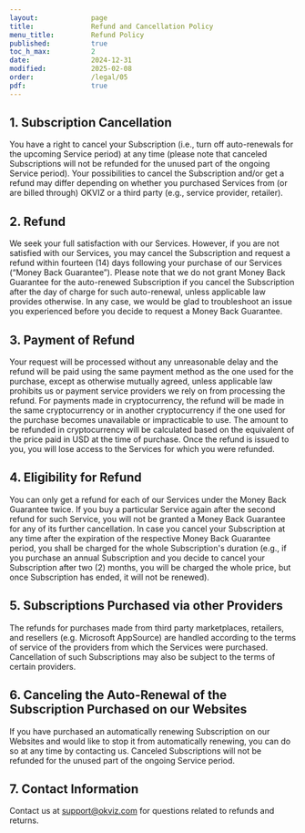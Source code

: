 ```yaml
---
layout:             page
title:              Refund and Cancellation Policy
menu_title:         Refund Policy
published:          true
toc_h_max:          2
date:               2024-12-31
modified:           2025-02-08
order:              /legal/05
pdf:                true
---
```


## 1. Subscription Cancellation

You have a right to cancel your Subscription (i.e., turn off auto-renewals for the upcoming Service period) at any time (please note that canceled Subscriptions will not be refunded for the unused part of the ongoing Service period). Your possibilities to cancel the Subscription and/or get a refund may differ depending on whether you purchased Services from (or are billed through) OKVIZ or a third party (e.g., service provider, retailer).

## 2. Refund
We seek your full satisfaction with our Services. However, if you are not satisfied with our Services, you may cancel the Subscription and request a refund within fourteen (14) days following your purchase of our Services (“Money Back Guarantee”). Please note that we do not grant Money Back Guarantee for the auto-renewed Subscription if you cancel the Subscription after the day of charge for such auto-renewal, unless applicable law provides otherwise. In any case, we would be glad to troubleshoot an issue you experienced before you decide to request a Money Back Guarantee.

## 3. Payment of Refund
Your request will be processed without any unreasonable delay and the refund will be paid using the same payment method as the one used for the purchase, except as otherwise mutually agreed, unless applicable law prohibits us or payment service providers we rely on from processing the refund. For payments made in cryptocurrency, the refund will be made in the same cryptocurrency or in another cryptocurrency if the one used for the purchase becomes unavailable or impracticable to use. The amount to be refunded in cryptocurrency will be calculated based on the equivalent of the price paid in USD at the time of purchase. Once the refund is issued to you, you will lose access to the Services for which you were refunded.

## 4. Eligibility for Refund
You can only get a refund for each of our Services under the Money Back Guarantee twice. If you buy a particular Service again after the second refund for such Service, you will not be granted a Money Back Guarantee for any of its further cancellation. In case you cancel your Subscription at any time after the expiration of the respective Money Back Guarantee period, you shall be charged for the whole Subscription's duration (e.g., if you purchase an annual Subscription and you decide to cancel your Subscription after two (2) months, you will be charged the whole price, but once Subscription has ended, it will not be renewed).

## 5. Subscriptions Purchased via other Providers
The refunds for purchases made from third party marketplaces, retailers, and resellers (e.g. Microsoft AppSource) are handled according to the terms of service of the providers from which the Services were purchased. Cancellation of such Subscriptions may also be subject to the terms of certain providers.

## 6. Canceling the Auto-Renewal of the Subscription Purchased on our Websites
If you have purchased an automatically renewing Subscription on our Websites and would like to stop it from automatically renewing, you can do so at any time by contacting us. Canceled Subscriptions will not be refunded for the unused part of the ongoing Service period.

## 7. Contact Information
Contact us at [support@okviz.com](mailto:support@okviz.com?subject=Refund%20Policy) for questions related to refunds and returns.